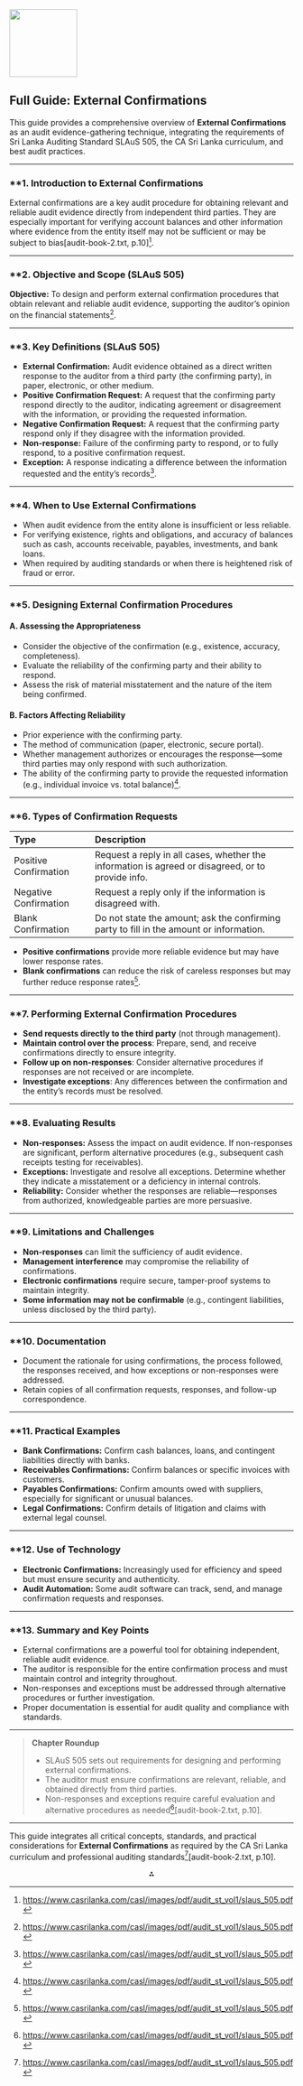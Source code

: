 <img src="https://r2cdn.perplexity.ai/pplx-full-logo-primary-dark%402x.png" class="logo" width="120"/>

## Full Guide: External Confirmations

This guide provides a comprehensive overview of **External Confirmations** as an audit evidence-gathering technique, integrating the requirements of Sri Lanka Auditing Standard SLAuS 505, the CA Sri Lanka curriculum, and best audit practices.

---

### **1. Introduction to External Confirmations

External confirmations are a key audit procedure for obtaining relevant and reliable audit evidence directly from independent third parties. They are especially important for verifying account balances and other information where evidence from the entity itself may not be sufficient or may be subject to bias[audit-book-2.txt, p.10][^4].

---

### **2. Objective and Scope (SLAuS 505)

**Objective:**
To design and perform external confirmation procedures that obtain relevant and reliable audit evidence, supporting the auditor’s opinion on the financial statements[^4].

---

### **3. Key Definitions (SLAuS 505)

- **External Confirmation:** Audit evidence obtained as a direct written response to the auditor from a third party (the confirming party), in paper, electronic, or other medium.
- **Positive Confirmation Request:** A request that the confirming party respond directly to the auditor, indicating agreement or disagreement with the information, or providing the requested information.
- **Negative Confirmation Request:** A request that the confirming party respond only if they disagree with the information provided.
- **Non-response:** Failure of the confirming party to respond, or to fully respond, to a positive confirmation request.
- **Exception:** A response indicating a difference between the information requested and the entity’s records[^4].

---

### **4. When to Use External Confirmations

- When audit evidence from the entity alone is insufficient or less reliable.
- For verifying existence, rights and obligations, and accuracy of balances such as cash, accounts receivable, payables, investments, and bank loans.
- When required by auditing standards or when there is heightened risk of fraud or error.

---

### **5. Designing External Confirmation Procedures

#### **A. Assessing the Appropriateness**

- Consider the objective of the confirmation (e.g., existence, accuracy, completeness).
- Evaluate the reliability of the confirming party and their ability to respond.
- Assess the risk of material misstatement and the nature of the item being confirmed.


#### **B. Factors Affecting Reliability**

- Prior experience with the confirming party.
- The method of communication (paper, electronic, secure portal).
- Whether management authorizes or encourages the response—some third parties may only respond with such authorization.
- The ability of the confirming party to provide the requested information (e.g., individual invoice vs. total balance)[^4].

---

### **6. Types of Confirmation Requests

| Type | Description |
| :-- | :-- |
| Positive Confirmation | Request a reply in all cases, whether the information is agreed or disagreed, or to provide info. |
| Negative Confirmation | Request a reply only if the information is disagreed with. |
| Blank Confirmation | Do not state the amount; ask the confirming party to fill in the amount or information. |

- **Positive confirmations** provide more reliable evidence but may have lower response rates.
- **Blank confirmations** can reduce the risk of careless responses but may further reduce response rates[^4].

---

### **7. Performing External Confirmation Procedures

- **Send requests directly to the third party** (not through management).
- **Maintain control over the process**: Prepare, send, and receive confirmations directly to ensure integrity.
- **Follow up on non-responses**: Consider alternative procedures if responses are not received or are incomplete.
- **Investigate exceptions**: Any differences between the confirmation and the entity’s records must be resolved.

---

### **8. Evaluating Results

- **Non-responses:** Assess the impact on audit evidence. If non-responses are significant, perform alternative procedures (e.g., subsequent cash receipts testing for receivables).
- **Exceptions:** Investigate and resolve all exceptions. Determine whether they indicate a misstatement or a deficiency in internal controls.
- **Reliability:** Consider whether the responses are reliable—responses from authorized, knowledgeable parties are more persuasive.

---

### **9. Limitations and Challenges

- **Non-responses** can limit the sufficiency of audit evidence.
- **Management interference** may compromise the reliability of confirmations.
- **Electronic confirmations** require secure, tamper-proof systems to maintain integrity.
- **Some information may not be confirmable** (e.g., contingent liabilities, unless disclosed by the third party).

---

### **10. Documentation

- Document the rationale for using confirmations, the process followed, the responses received, and how exceptions or non-responses were addressed.
- Retain copies of all confirmation requests, responses, and follow-up correspondence.

---

### **11. Practical Examples

- **Bank Confirmations:** Confirm cash balances, loans, and contingent liabilities directly with banks.
- **Receivables Confirmations:** Confirm balances or specific invoices with customers.
- **Payables Confirmations:** Confirm amounts owed with suppliers, especially for significant or unusual balances.
- **Legal Confirmations:** Confirm details of litigation and claims with external legal counsel.

---

### **12. Use of Technology

- **Electronic Confirmations:** Increasingly used for efficiency and speed but must ensure security and authenticity.
- **Audit Automation:** Some audit software can track, send, and manage confirmation requests and responses.

---

### **13. Summary and Key Points

- External confirmations are a powerful tool for obtaining independent, reliable audit evidence.
- The auditor is responsible for the entire confirmation process and must maintain control and integrity throughout.
- Non-responses and exceptions must be addressed through alternative procedures or further investigation.
- Proper documentation is essential for audit quality and compliance with standards.

---

> **Chapter Roundup**
> - SLAuS 505 sets out requirements for designing and performing external confirmations.
> - The auditor must ensure confirmations are relevant, reliable, and obtained directly from third parties.
> - Non-responses and exceptions require careful evaluation and alternative procedures as needed[^4][audit-book-2.txt, p.10].

---

This guide integrates all critical concepts, standards, and practical considerations for **External Confirmations** as required by the CA Sri Lanka curriculum and professional auditing standards[^4][audit-book-2.txt, p.10].

<div style="text-align: center">⁂</div>

[^1]: audit-book-2.txt

[^2]: audit-book-1.txt

[^3]: https://www.bcit.ca/ices/country-specific-information/

[^4]: https://www.casrilanka.com/casl/images/pdf/audit_st_vol1/slaus_505.pdf

[^5]: https://www.cna.nl.ca/admissions/International-students

[^6]: https://admissions.ontariotechu.ca/applicant-information/international-admission-requirements.php

[^7]: https://www.guelphhumber.ca/international-credentials

[^8]: https://www.icjce.es/images/pdfs/tecnica2/normativainternacional/isa505.pdf

[^9]: https://www.casrilanka.com/casl/images/stories/content/publications/publications/sri_lanka_auditing_standards/currently_applicable_sri_lanka_auditing_standards/slaus_20505.pdf

[^10]: https://policy-research.ca/wp-content/uploads/2020/05/LLRC-REPORT.pdf

[^11]: https://www.slideshare.net/DILBARJANI1/external-confirmation-including-case-studies

[^12]: http://ncctcanada.ca/files/resources/The_Internal_Review_Panel_report_on_Sri_Lanka.pdf

